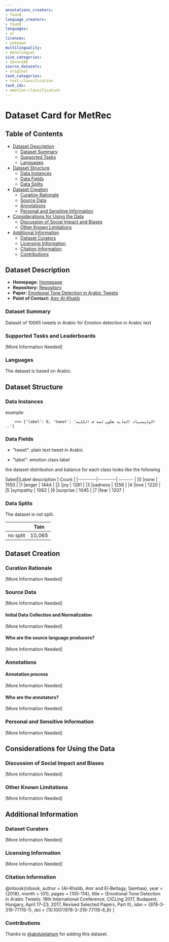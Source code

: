 ```yaml
---
annotations_creators:
- found
language_creators:
- found
languages:
- ar
licenses:
- unknown
multilinguality:
- monolingual
size_categories:
- 1k<n<10k
source_datasets:
- original
task_categories:
- text-classification
task_ids:
- emotion-classification
---
```


# Dataset Card for MetRec

## Table of Contents
- [Dataset Description](#dataset-description)
  - [Dataset Summary](#dataset-summary)
  - [Supported Tasks](#supported-tasks-and-leaderboards)
  - [Languages](#languages)
- [Dataset Structure](#dataset-structure)
  - [Data Instances](#data-instances)
  - [Data Fields](#data-instances)
  - [Data Splits](#data-instances)
- [Dataset Creation](#dataset-creation)
  - [Curation Rationale](#curation-rationale)
  - [Source Data](#source-data)
  - [Annotations](#annotations)
  - [Personal and Sensitive Information](#personal-and-sensitive-information)
- [Considerations for Using the Data](#considerations-for-using-the-data)
  - [Discussion of Social Impact and Biases](#discussion-of-social-impact-and-biases)
  - [Other Known Limitations](#other-known-limitations)
- [Additional Information](#additional-information)
  - [Dataset Curators](#dataset-curators)
  - [Licensing Information](#licensing-information)
  - [Citation Information](#citation-information)
  - [Contributions](#contributions)

## Dataset Description

- **Homepage:** [Homepage](https://github.com/AmrMehasseb/Emotional-Tone)
- **Repository:** [Repository](https://github.com/AmrMehasseb/Emotional-Tone)
- **Paper:** [Emotional Tone Detection in Arabic Tweets](https://www.researchgate.net/publication/328164296_Emotional_Tone_Detection_in_Arabic_Tweets_18th_International_Conference_CICLing_2017_Budapest_Hungary_April_17-23_2017_Revised_Selected_Papers_Part_II)
- **Point of Contact:** [Amr Al-Khatib](https://github.com/AmrMehasseb)

### Dataset Summary

Dataset of 10065 tweets in Arabic for Emotion detection in Arabic text

### Supported Tasks and Leaderboards

[More Information Needed]

### Languages

The dataset is based on Arabic.

## Dataset Structure

### Data Instances

example: 
```
    >>> {'label': 0, 'tweet': 'الاوليمبياد الجايه هكون لسه ف الكليه ..'}
```

### Data Fields

- "tweet": plain text tweet in Arabic

- "label": emotion class label

the dataset distribution and balance for each class looks like the following

|label||Label description |  Count    |
|---------|---------|  -------  | 
|0        |none     |   1550    |
|1        |anger    |   1444    |
|2        |joy      |   1281    |
|3        |sadness  |   1256    |
|4        |love     |   1220    |
|5        |sympathy |   1062    |
|6        |surprise |   1045    |
|7        |fear     |   1207    |

### Data Splits

The dataset is not split. 

|           | Tain   | 
|---------- | ------ | 
|no split   | 10,065  | 

## Dataset Creation

### Curation Rationale

[More Information Needed]

### Source Data

[More Information Needed]

#### Initial Data Collection and Normalization

[More Information Needed]

#### Who are the source language producers?

[More Information Needed]

### Annotations



#### Annotation process

[More Information Needed]

#### Who are the annotators?

[More Information Needed]

### Personal and Sensitive Information

[More Information Needed]

## Considerations for Using the Data

### Discussion of Social Impact and Biases

[More Information Needed]

### Other Known Limitations

[More Information Needed]

## Additional Information

### Dataset Curators

[More Information Needed]

### Licensing Information

[More Information Needed]

### Citation Information

@inbook{inbook,
author = {Al-Khatib, Amr and El-Beltagy, Samhaa},
year = {2018},
month = {01},
pages = {105-114},
title = {Emotional Tone Detection in Arabic Tweets: 18th International Conference, CICLing 2017, Budapest, Hungary, April 17–23, 2017, Revised Selected Papers, Part II},
isbn = {978-3-319-77115-1},
doi = {10.1007/978-3-319-77116-8_8}
}
### Contributions

Thanks to [@abdulelahsm](https://github.com/abdulelahsm) for adding this dataset.